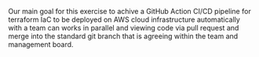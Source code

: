Our main goal for this exercise to achive a GitHub Action CI/CD pipeline for terraform IaC to be deployed on AWS cloud infrastructure automatically with a team can works in parallel and viewing code via pull request and merge into the standard git branch that is agreeing within the team and management board.

